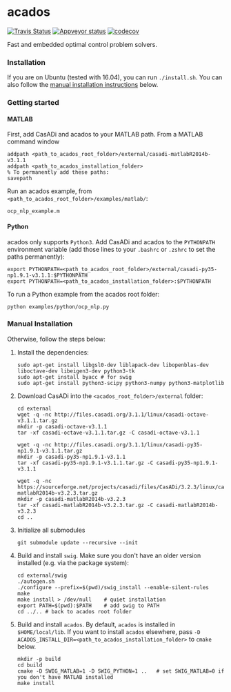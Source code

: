 # acados
[![Travis Status](https://secure.travis-ci.org/acados/acados.png?branch=master)](http://travis-ci.org/acados/acados)
[![Appveyor status](https://ci.appveyor.com/api/projects/status/q0b2nohk476u5clg?svg=true)](https://ci.appveyor.com/project/roversch/acados)
[![codecov](https://codecov.io/gh/acados/acados/branch/master/graph/badge.svg)](https://codecov.io/gh/acados/acados)

Fast and embedded optimal control problem solvers.

### Installation
If you are on Ubuntu (tested with 16.04), you can run `./install.sh`. You can also
follow the [manual installation instructions](#manual-installation) below.

### Getting started

#### MATLAB
First, add CasADi and acados to your MATLAB path. From a MATLAB command window
```
addpath <path_to_acados_root_folder>/external/casadi-matlabR2014b-v3.1.1
addpath <path_to_acados_installation_folder>
% To permanently add these paths:
savepath
```
Run an acados example, from `<path_to_acados_root_folder>/examples/matlab/`:
```
ocp_nlp_example.m
```

#### Python

acados only supports `Python3`. Add CasADi and acados to the `PYTHONPATH` environment variable (add those lines to your `.bashrc` or `.zshrc` to set the paths permanently):
```
export PYTHONPATH=<path_to_acados_root_folder>/external/casadi-py35-np1.9.1-v3.1.1:$PYTHONPATH
export PYTHONPATH=<path_to_acados_installation_folder>:$PYTHONPATH
```
To run a Python example from the acados root folder:
```
python examples/python/ocp_nlp.py
```

### Manual Installation

Otherwise, follow the steps below:

1. Install the dependencies:
    ```
    sudo apt-get install libgsl0-dev liblapack-dev libopenblas-dev liboctave-dev libeigen3-dev python3-tk
    sudo apt-get install byacc # for swig
    sudo apt-get install python3-scipy python3-numpy python3-matplotlib
    ```

1. Download CasADi into the `<acados_root_folder>/external` folder:
    ```
    cd external
    wget -q -nc http://files.casadi.org/3.1.1/linux/casadi-octave-v3.1.1.tar.gz
    mkdir -p casadi-octave-v3.1.1
    tar -xf casadi-octave-v3.1.1.tar.gz -C casadi-octave-v3.1.1

    wget -q -nc http://files.casadi.org/3.1.1/linux/casadi-py35-np1.9.1-v3.1.1.tar.gz
    mkdir -p casadi-py35-np1.9.1-v3.1.1
    tar -xf casadi-py35-np1.9.1-v3.1.1.tar.gz -C casadi-py35-np1.9.1-v3.1.1

    wget -q -nc https://sourceforge.net/projects/casadi/files/CasADi/3.2.3/linux/casadi-matlabR2014b-v3.2.3.tar.gz
    mkdir -p casadi-matlabR2014b-v3.2.3
    tar -xf casadi-matlabR2014b-v3.2.3.tar.gz -C casadi-matlabR2014b-v3.2.3
    cd ..
    ```

1. Initialize all submodules
    ```
    git submodule update --recursive --init
    ```

1. Build and install `swig`. Make sure you don't have an older version installed (e.g. via the package system):
    ```
    cd external/swig
    ./autogen.sh
    ./configure --prefix=$(pwd)/swig_install --enable-silent-rules
    make
    make install > /dev/null    # quiet installation
    export PATH=$(pwd):$PATH    # add swig to PATH
    cd ../.. # back to acados root folder
    ```

1. Build and install `acados`. By default, `acados` is installed in `$HOME/local/lib`. If you want to install `acados` elsewhere, pass `-D ACADOS_INSTALL_DIR=<path_to_acados_installation_folder>` to `cmake` below.
    ```
    mkdir -p build
    cd build
    cmake -D SWIG_MATLAB=1 -D SWIG_PYTHON=1 ..   # set SWIG_MATLAB=0 if you don't have MATLAB installed
    make install
    ```

